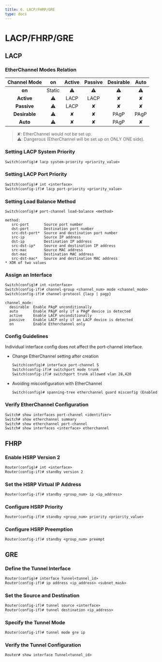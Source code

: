 ```yaml
---
title: 6. LACP/FHRP/GRE
type: docs
---
```


# LACP/FHRP/GRE

## LACP

### EtherChannel Modes Relation

| Channel Mode  |    on    |  Active  | Passive  | Desirable |   Auto   |
| :-----------: | :------: | :------: | :------: | :-------: | :------: |
|    **on**     |  Static  | &#x26A0; | &#x26A0; | &#x26A0;  | &#x26A0; |
|  **Active**   | &#x26A0; |   LACP   |   LACP   | &#x2718;  | &#x2718; |
|  **Passive**  | &#x26A0; |   LACP   | &#x2718; | &#x2718;  | &#x2718; |
| **Desirable** | &#x26A0; | &#x2718; | &#x2718; |   PAgP    |   PAgP   |
|   **Auto**    | &#x26A0; | &#x2718; | &#x2718; |   PAgP    | &#x2718; |

> &#x2718;: EtherChannel would not be set up.  
> &#x26A0;: Dangerous (EtherChannel will be set up on ONLY ONE side).

### Setting LACP System Priority

```txt
Switch(config)# lacp system-priority <priority_value>
```

### Setting LACP Port Priority

```txt
Switch(config)# int <interface>
Switch(config-if)# lacp port-priority <priority_value>
```

### Setting Load Balance Method

```txt
Switch(config)# port-channel load-balance <method>
```

```
method:
   src-port       Source port number
   dst-port       Destination port number
   src-dst-port*  Source and destination port number
   src-ip         Source IP address
   dst-ip         Destination IP address
   src-dst-ip*    Source and destination IP address
   src-mac        Source MAC address
   dst-mac        Destination MAC address
   src-dst-mac*   Source and destination MAC address
* XOR of two values
```

### Assign an Interface

```txt
Switch(config)# int <interface>
Switch(config-if)# channel-group <channel_num> mode <channel_mode>
Switch(config-if)# channel-protocol {lacp | pagp}
```

```
channel_mode:
  desirable  Enable PAgP unconditionally
  auto       Enable PAgP only if a PAgP device is detected
  active     Enable LACP unconditionally
  passive    Enable LACP only if an LACP device is detected
  on         Enable Etherchannel only
```

### Config Guidelines

Individual interface config does not affect the port-channel interface.

- Change EtherChannel setting after creation
  ```txt
  Switch(config)# interface port-channel 5
  Switch(config-if)# switchport mode trunk
  Switch(config-if)# switchport trunk allowed vlan 28,420
  ```
- Avoiding misconfiguration with EtherChannel
  ```txt
  Switch(config)# spanning-tree etherchannel guard misconfig (Enabled by default)
  ```

### Verify EtherChannel Configuration

```txt
Switch# show interfaces port-channel <identifier>
Switch# show etherchannel summary
Switch# show etherchannel port-channel
Switch# show interfaces <interface> etherchannel
```

## FHRP

### Enable HSRP Version 2

```txt
Router(config)# int <interface>
Router(config-if)# standby version 2
```

### Set the HSRP Virtual IP Address

```txt
Router(config-if)# standby <group_num> ip <ip_address>
```

### Configure HSRP Priority

```txt
Router(config-if)# standby <group_num> priority <priority_value>
```

### Configure HSRP Preemption

```txt
Router(config-if)# standby <group_num> preempt
```

## GRE

### Define the Tunnel Interface

```txt
Router(config)# interface Tunnel<tunnel_id>
Router(config-if)# ip address <ip_address> <subnet_mask>
```

### Set the Source and Destination

```txt
Router(config-if)# tunnel source <interface>
Router(config-if)# tunnel destination <ip_address>
```

### Specify the Tunnel Mode

```txt
Router(config-if)# tunnel mode gre ip
```

### Verify the Tunnel Configuration

```txt
Router# show interface Tunnel<tunnel_id>
```
